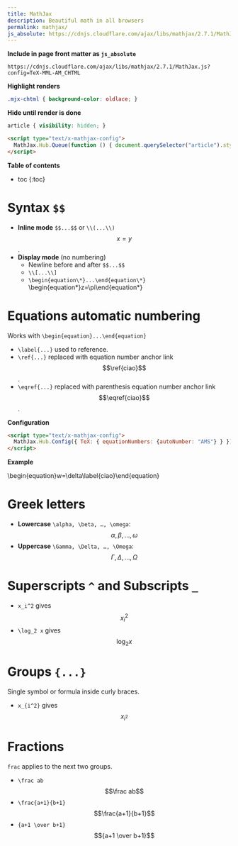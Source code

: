 ```yaml
---
title: MathJax
description: Beautiful math in all browsers
permalink: mathjax/
js_absolute: https://cdnjs.cloudflare.com/ajax/libs/mathjax/2.7.1/MathJax.js?config=TeX-MML-AM_CHTML
---
```


<script type="text/x-mathjax-config">
  MathJax.Hub.Config({ TeX: { equationNumbers: {autoNumber: "AMS"} } });
	MathJax.Hub.Queue(function () { document.querySelector("article").style.visibility = "initial"; });
</script>

<style>
article { visibility: hidden; }
.mjx-chtml { background-color: oldlace; }
</style>

**Include in page front matter as `js_absolute`**

```
https://cdnjs.cloudflare.com/ajax/libs/mathjax/2.7.1/MathJax.js?config=TeX-MML-AM_CHTML
```

**Highlight renders**

```css
.mjx-chtml { background-color: oldlace; }
```

**Hide until render is done**

```css
article { visibility: hidden; }
```

```html
<script type="text/x-mathjax-config">
  MathJax.Hub.Queue(function () { document.querySelector("article").style.visibility = "initial"; });
</script>
```

**Table of contents**

* toc
{:toc}

# Syntax `$$`

- **Inline mode** `$$...$$` or `\\(...\\)` $$x=y$$.
- **Display mode** (no numbering)
	- Newline before and after `$$...$$`
	- `\\[...\\]`
	- `\begin{equation\*}...\end{equation\*}` \begin{equation\*}z=\pi\end{equation\*}

# Equations automatic numbering

Works with `\begin{equation}...\end{equation}`

- `\label{...}` used to reference.
- `\ref{...}` replaced with equation number anchor link $$\ref{ciao}$$.
- `\eqref{...}` replaced with parenthesis equation number anchor link $$\eqref{ciao}$$.

**Configuration**

```html
<script type="text/x-mathjax-config">
  MathJax.Hub.Config({ TeX: { equationNumbers: {autoNumber: "AMS"} } });
</script>
```

**Example**

\begin{equation}w=\delta\label{ciao}\end{equation}

# Greek letters

- **Lowercase** `\alpha, \beta, …, \omega`: $$\alpha, \beta, …, \omega$$
- **Uppercase** `\Gamma, \Delta, …, \Omega`: $$\Gamma, \Delta, …, \Omega$$

# Superscripts `^` and Subscripts `_`

-	`x_i^2` gives $$x_i^2$$
- `\log_2 x` gives $$\log_2 x$$

# Groups `{...}`

Single symbol or formula inside curly braces.

- `x_{i^2}` gives $$x_{i^2}$$

# Fractions

`frac` applies to the next two groups.

- `\frac ab` $$\frac ab$$
- `\frac{a+1}{b+1}` $$\frac{a+1}{b+1}$$
- `{a+1 \over b+1}` $${a+1 \over b+1}$$

